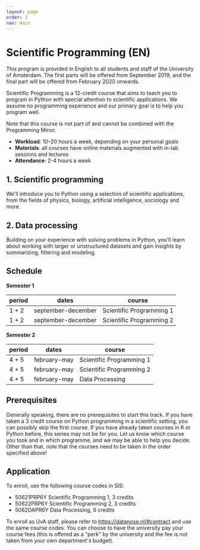 ```yaml
---
layout: page
order: 3
nav: main
---
```


# Scientific Programming (EN)

This program is provided in English to all students and staff of the University of Amsterdam. The first parts will be offered from September 2019, and the final part will be offered from February 2020 onwards.

Scientific Programming is a 12-credit course that aims to teach you to program in Python with special attention to scientific applications. We assume no programming experience and our primary goal is to help you program well.

Note that this course is not part of and cannot be combined with the Programming Minor.

- **Workload**: 10–20 hours a week, depending on your personal goals
- **Materials**: all courses have online materials augmented with in-lab sessions and lectures
- **Attendance**: 2-4 hours a week


## 1. Scientific programming

We'll introduce you to Python using a selection of scientific applications, from the fields of physics, biology, artificial intelligence, sociology and more.


## 2. Data processing

Building on your experience with solving problems in Python, you'll learn about working with larger or unstructured datasets and gain insights by summarizing, filtering and modeling.


## Schedule

**Semester 1**

| period | dates              | course                       |  
| ------ | ------------------ | ---------------------------- |  
| 1 + 2  | september-december | Scientific Programming 1     |  
| 1 + 2  | september-december | Scientific Programming 2     |

**Semester 2**

| period | dates             | course                       |  
| ------ | ----------------- | ---------------------------- |  
| 4 + 5  | february-may      | Scientific Programming 1     |  
| 4 + 5  | february-may      | Scientific Programming 2     |
| 4 + 5  | february-may      | Data Processing              |  


## Prerequisites

Generally speaking, there are no prerequisites to start this track. If you have taken a 3 credit course on Python programming in a scientific setting, you can possibly skip the first course. If you have already taken courses in R or Python before, this series may not be for you. Let us know which course you took and in which programme, and we may be able to help you decide. Other than that, note that the courses need to be taken in the order specified above!


## Application

To enroll, use the following course codes in SIS:

- 50621PRP6Y Scientific Programming 1, 3 credits
- 50622PRP6Y Scientific Programming 2, 3 credits
- 5062DAPR6Y Data Processing, 6 credits

To enroll as UvA staff, please refer to <https://datanose.nl/#contract> and use the same course codes. You can choose to have the university pay your course fees (this is offered as a "perk" by the university and the fee is not taken from your own department's budget).
